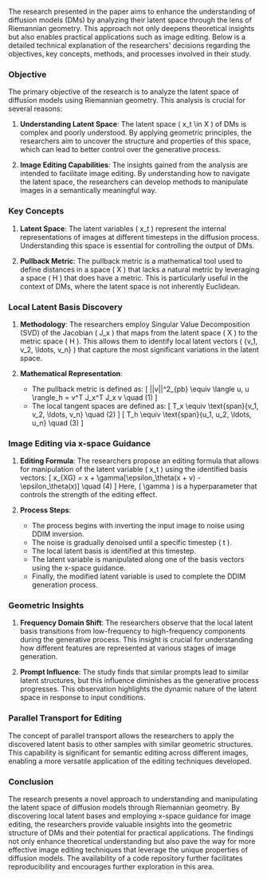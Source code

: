 The research presented in the paper aims to enhance the understanding of diffusion models (DMs) by analyzing their latent space through the lens of Riemannian geometry. This approach not only deepens theoretical insights but also enables practical applications such as image editing. Below is a detailed technical explanation of the researchers' decisions regarding the objectives, key concepts, methods, and processes involved in their study.

### Objective

The primary objective of the research is to analyze the latent space of diffusion models using Riemannian geometry. This analysis is crucial for several reasons:

1. **Understanding Latent Space**: The latent space \( x_t \in X \) of DMs is complex and poorly understood. By applying geometric principles, the researchers aim to uncover the structure and properties of this space, which can lead to better control over the generative process.

2. **Image Editing Capabilities**: The insights gained from the analysis are intended to facilitate image editing. By understanding how to navigate the latent space, the researchers can develop methods to manipulate images in a semantically meaningful way.

### Key Concepts

1. **Latent Space**: The latent variables \( x_t \) represent the internal representations of images at different timesteps in the diffusion process. Understanding this space is essential for controlling the output of DMs.

2. **Pullback Metric**: The pullback metric is a mathematical tool used to define distances in a space \( X \) that lacks a natural metric by leveraging a space \( H \) that does have a metric. This is particularly useful in the context of DMs, where the latent space is not inherently Euclidean.

### Local Latent Basis Discovery

1. **Methodology**: The researchers employ Singular Value Decomposition (SVD) of the Jacobian \( J_x \) that maps from the latent space \( X \) to the metric space \( H \). This allows them to identify local latent vectors \( \{v_1, v_2, \ldots, v_n\} \) that capture the most significant variations in the latent space.

2. **Mathematical Representation**:
   - The pullback metric is defined as:
     \[
     ||v||^2_{pb} \equiv \langle u, u \rangle_h = v^T J_x^T J_x v \quad (1)
     \]
   - The local tangent spaces are defined as:
     \[
     T_x \equiv \text{span}\{v_1, v_2, \ldots, v_n\} \quad (2)
     \]
     \[
     T_h \equiv \text{span}\{u_1, u_2, \ldots, u_n\} \quad (3)
     \]

### Image Editing via x-space Guidance

1. **Editing Formula**: The researchers propose an editing formula that allows for manipulation of the latent variable \( x_t \) using the identified basis vectors:
   \[
   x_{XG} = x + \gamma[\epsilon_\theta(x + v) - \epsilon_\theta(x)] \quad (4)
   \]
   Here, \( \gamma \) is a hyperparameter that controls the strength of the editing effect.

2. **Process Steps**:
   - The process begins with inverting the input image to noise using DDIM inversion.
   - The noise is gradually denoised until a specific timestep \( t \).
   - The local latent basis is identified at this timestep.
   - The latent variable is manipulated along one of the basis vectors using the x-space guidance.
   - Finally, the modified latent variable is used to complete the DDIM generation process.

### Geometric Insights

1. **Frequency Domain Shift**: The researchers observe that the local latent basis transitions from low-frequency to high-frequency components during the generative process. This insight is crucial for understanding how different features are represented at various stages of image generation.

2. **Prompt Influence**: The study finds that similar prompts lead to similar latent structures, but this influence diminishes as the generative process progresses. This observation highlights the dynamic nature of the latent space in response to input conditions.

### Parallel Transport for Editing

The concept of parallel transport allows the researchers to apply the discovered latent basis to other samples with similar geometric structures. This capability is significant for semantic editing across different images, enabling a more versatile application of the editing techniques developed.

### Conclusion

The research presents a novel approach to understanding and manipulating the latent space of diffusion models through Riemannian geometry. By discovering local latent bases and employing x-space guidance for image editing, the researchers provide valuable insights into the geometric structure of DMs and their potential for practical applications. The findings not only enhance theoretical understanding but also pave the way for more effective image editing techniques that leverage the unique properties of diffusion models. The availability of a code repository further facilitates reproducibility and encourages further exploration in this area.